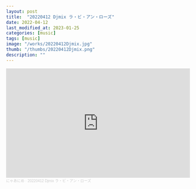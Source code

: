 ```yaml
---
layout: post
title:  "20220412 Djmix ラ・ビ・アン・ローズ"
date: 2022-04-12
last_modified_at: 2023-01-25
categories: [music]
tags: [music]
image: "/works/20220412Djmix.jpg"
thumb: "/thumbs/20220412Djmix.png"
description: ""
---
```


<iframe width="100%" height="300" scrolling="no" frameborder="no" allow="autoplay" src="https://w.soundcloud.com/player/?url=https%3A//api.soundcloud.com/tracks/1248553999&color=%23ff5500&auto_play=false&hide_related=false&show_comments=true&show_user=true&show_reposts=false&show_teaser=true&visual=true"></iframe><div style="font-size: 10px; color: #cccccc;line-break: anywhere;word-break: normal;overflow: hidden;white-space: nowrap;text-overflow: ellipsis; font-family: Interstate,Lucida Grande,Lucida Sans Unicode,Lucida Sans,Garuda,Verdana,Tahoma,sans-serif;font-weight: 100;"><a href="https://soundcloud.com/nyaanime" title="にゃあにめ" target="_blank" style="color: #cccccc; text-decoration: none;">にゃあにめ</a> · <a href="https://soundcloud.com/nyaanime/20220412-djmix" title="20220412 Djmix ラ・ビ・アン・ローズ" target="_blank" style="color: #cccccc; text-decoration: none;">20220412 Djmix ラ・ビ・アン・ローズ</a></div>

